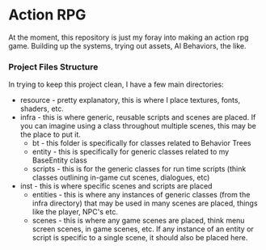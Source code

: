 # Action RPG

At the moment, this repository is just my foray into making an action rpg game. Building up the systems, trying out assets, AI Behaviors, the like.

### Project Files Structure

In trying to keep this project clean, I have a few main directories:

* resource - pretty explanatory, this is where I place textures, fonts, shaders, etc.
* infra - this is where generic, reusable scripts and scenes are placed. If you can imagine using a class throughout multiple scenes, this may be the place to put it.
	* bt - this folder is specifically for classes related to Behavior Trees
	* entity - this is specifically for generic classes related to my BaseEntity class
	* scripts - this is for the generic classes for run time scripts (think classes outlining in-game cut scenes, dialogues, etc)
* inst - this is where specific scenes and scripts are placed
	* entities - this is where any instances of generic classes (from the infra directory) that may be used in many scenes are placed, things like the player, NPC's etc.
	* scenes - this is where any game scenes are placed, think menu screen scenes, in game scenes, etc. If any instance of an entity or script is specific to a single scene, it should also be placed here.